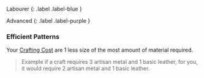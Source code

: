 
Labourer
{: .label .label-blue }

Advanced
{: .label .label-purple }
### Efficient Patterns
Your [Crafting Cost](Core/Terminology#Crafting%20Cost) are 1 less size of the most amount of material required.

> Example if a craft requires 3 artisan metal and 1 basic leather, for you, it would require 2 artisan metal and 1 basic leather.